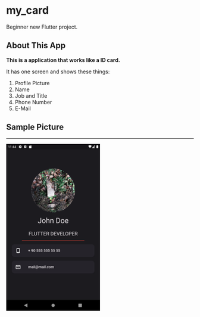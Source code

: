 # **my_card**

Beginner new Flutter project.

## About This App

**This is a application that works like a ID card.**

It has one screen and shows these things:

1. Profile Picture
1. Name
1. Job and Title
1. Phone Number
1. E-Mail

## **Sample Picture**

---

<img src="./mpic/appFace.png" style="width:50%">
